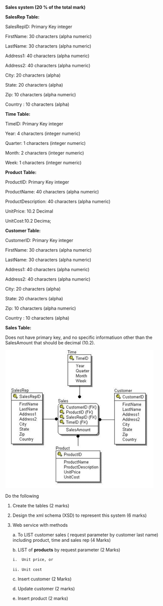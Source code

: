 **Sales system (20 % of the total mark)**

**SalesRep Table:**

SalesRepID: Primary Key integer

FirstName: 30 characters (alpha numeric)

LastName: 30 characters (alpha numeric)

Address1: 40 characters (alpha numeric)

Address2: 40 characters (alpha numeric)

City: 20 characters (alpha)

State: 20 characters (alpha)

Zip: 10 characters (alpha numeric)

Country : 10 characters (alpha)

**Time Table:**

TimeID: Primary Key integer

Year: 4 characters (integer numeric)

Quarter: 1 characters (integer numeric)

Month: 2 characters (integer numeric)

Week: 1 characters (integer numeric)

**Product Table:**

ProductID: Primary Key integer

ProductName: 40 characters (alpha numeric)

ProductDescription: 40 characters (alpha numeric)

UnitPrice: 10.2 Decimal

UnitCost:10.2 Decima;

**Customer Table:**

CustomerID: Primary Key integer

FirstName: 30 characters (alpha numeric)

LastName: 30 characters (alpha numeric)

Address1: 40 characters (alpha numeric)

Address2: 40 characters (alpha numeric)

City: 20 characters (alpha)

State: 20 characters (alpha)

Zip: 10 characters (alpha numeric)

Country : 10 characters (alpha)

**Sales Table:**

Does not have primary key, and no specific informatiuon other than the
SalesAmount that should be decimal (10.2).

![ERD](er.jpg)

Do the following

1.  Create the tables (2 marks)

2.  Design the xml schema (XSD) to represent this system (6 marks)

3.  Web service with methods

    a.  To LIST customer sales ( request parameter by customer last
        name) including product, time and sales rep (4 Marks)

    b.  LIST of **products** by request parameter (2 Marks)

        i.  Unit price, or

        ii. Unit cost

    c.  Insert customer (2 Marks)

    d.  Update customer (2 marks)

    e.  Insert product (2 marks)

